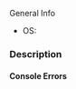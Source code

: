 [//]: # (Before logging this issue, look through common problems at https://github.com/juanpflores/TwitchChatBotScrapper/issues If you find your issue there, read at least the first post to see if there is a workaround for you)

[//]: # (Github is primarily used for reporting bugs. If you have a feature request, use "Help > Request a Feature" so that the feature request can be discussed)

[//]: # (Fill out relevant information)
General Info
  * OS: 

### Description
[//]: # (Describe bug in detail here. Include pictures if helpful.)

#### Console Errors
[//]: # (Include any Python interpreter errors here.)


